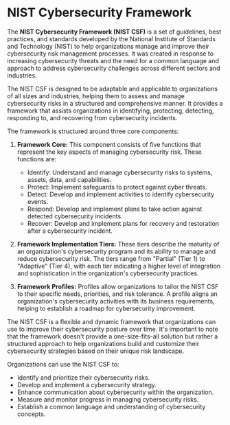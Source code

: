 # NIST Cybersecurity Framework
The __NIST Cybersecurity Framework (NIST CSF)__ is a set of guidelines, best practices, and standards developed by the National Institute of Standards and Technology (NIST) to help organizations manage and improve their cybersecurity risk management processes. It was created in response to increasing cybersecurity threats and the need for a common language and approach to address cybersecurity challenges across different sectors and industries.

The NIST CSF is designed to be adaptable and applicable to organizations of all sizes and industries, helping them to assess and manage cybersecurity risks in a structured and comprehensive manner. It provides a framework that assists organizations in identifying, protecting, detecting, responding to, and recovering from cybersecurity incidents.

The framework is structured around three core components:

1. **Framework Core:** This component consists of five functions that represent the key aspects of managing cybersecurity risk. These functions are:
      - Identify: Understand and manage cybersecurity risks to systems, assets, data, and capabilities.
      - Protect: Implement safeguards to protect against cyber threats.
      - Detect: Develop and implement activities to identify cybersecurity events.
      - Respond: Develop and implement plans to take action against detected cybersecurity incidents.
      - Recover: Develop and implement plans for recovery and restoration after a cybersecurity incident.

2. **Framework Implementation Tiers:** These tiers describe the maturity of an organization's cybersecurity program and its ability to manage and reduce cybersecurity risk. The tiers range from "Partial" (Tier 1) to "Adaptive" (Tier 4), with each tier indicating a higher level of integration and sophistication in the organization's cybersecurity practices.

3. **Framework Profiles:** Profiles allow organizations to tailor the NIST CSF to their specific needs, priorities, and risk tolerance. A profile aligns an organization's cybersecurity activities with its business requirements, helping to establish a roadmap for cybersecurity improvement.

The NIST CSF is a flexible and dynamic framework that organizations can use to improve their cybersecurity posture over time. It's important to note that the framework doesn't provide a one-size-fits-all solution but rather a structured approach to help organizations build and customize their cybersecurity strategies based on their unique risk landscape.

Organizations can use the NIST CSF to:

- Identify and prioritize their cybersecurity risks.
- Develop and implement a cybersecurity strategy.
- Enhance communication about cybersecurity within the organization.
- Measure and monitor progress in managing cybersecurity risks.
- Establish a common language and understanding of cybersecurity concepts.
